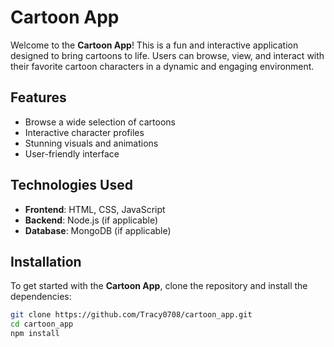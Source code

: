 # Cartoon App

Welcome to the **Cartoon App**! This is a fun and interactive application designed to bring cartoons to life. Users can browse, view, and interact with their favorite cartoon characters in a dynamic and engaging environment.

## Features
- Browse a wide selection of cartoons
- Interactive character profiles
- Stunning visuals and animations
- User-friendly interface

## Technologies Used
- **Frontend**: HTML, CSS, JavaScript
- **Backend**: Node.js (if applicable)
- **Database**: MongoDB (if applicable)

## Installation
To get started with the **Cartoon App**, clone the repository and install the dependencies:

```bash
git clone https://github.com/Tracy0708/cartoon_app.git
cd cartoon_app
npm install

